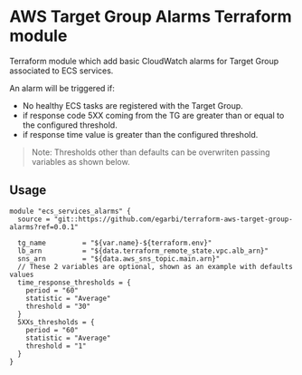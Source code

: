 AWS Target Group Alarms Terraform module
========================

Terraform module which add basic CloudWatch alarms for Target Group associated to ECS services.

An alarm will be triggered if:

* No healthy ECS tasks are registered with the Target Group.
* if response code 5XX coming from the TG are greater than or equal to the configured threshold.
* if response time value is greater than the configured threshold.

> Note: Thresholds other than defaults can be overwriten passing variables as shown below.


Usage
-----

```hcl
module "ecs_services_alarms" {
  source = "git::https://github.com/egarbi/terraform-aws-target-group-alarms?ref=0.0.1"

  tg_name         = "${var.name}-${terraform.env}"
  lb_arn          = "${data.terraform_remote_state.vpc.alb_arn}"
  sns_arn         = "${data.aws_sns_topic.main.arn}"
  // These 2 variables are optional, shown as an example with defaults values
  time_response_thresholds = { 
    period = "60" 
    statistic = "Average" 
    threshold = "30" 
  } 
  5XXs_thresholds = {
    period = "60"
    statistic = "Average"
    threshold = "1"
  }
}
```
